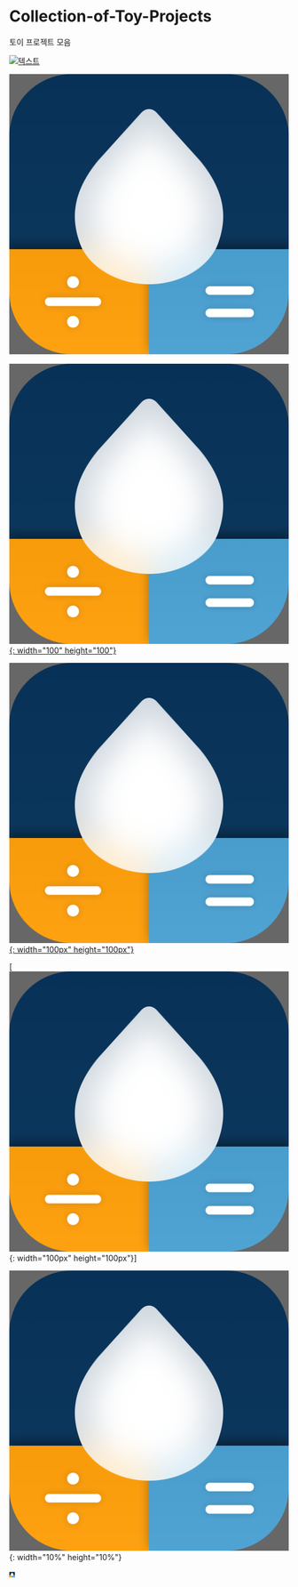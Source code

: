 # Collection-of-Toy-Projects
토이 프로젝트 모음


[![텍스트](http://cfile24.uf.tistory.com/image/2444873B57E257821FA2AE)](https://apps.apple.com/app/id1574452904)


[![텍스트](./images/AppIcon.png)](https://apps.apple.com/app/id1574452904)



[![텍스트](./images/AppIcon.png){: width="100" height="100"}](https://apps.apple.com/app/id1574452904)


[![텍스트](./images/AppIcon.png){: width="100px" height="100px"}](https://apps.apple.com/app/id1574452904)

[![텍스트](./images/AppIcon.png){: width="100px" height="100px"}]

![텍스트](./images/AppIcon.png){: width="10%" height="10%"}

<!--<img src="./images/AppIcon.png" width="10%">-->
<img src="./images/AppIcon.png" width="10">

